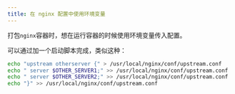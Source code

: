 ```yaml
---
title: 在 nginx 配置中使用环境变量
---
```


打包`nginx`容器时，想在运行容器的时候使用环境变量传入配置。

可以通过加一个启动脚本完成，类似这种：

```bash
echo "upstream otherserver {" > /usr/local/nginx/conf/upstream.conf
echo " server $OTHER_SERVER1;" >> /usr/local/nginx/conf/upstream.conf
echo " server $OTHER_SERVER2;" >> /usr/local/nginx/conf/upstream.conf
echo "}" >> /usr/local/nginx/conf/upstream.conf
```
